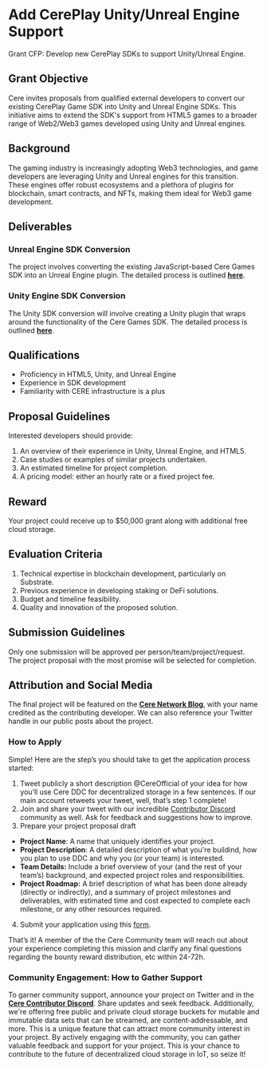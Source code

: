 # Add CerePlay Unity/Unreal Engine Support
Grant CFP: Develop new CerePlay SDKs to support Unity/Unreal Engine.

## Grant Objective
Cere invites proposals from qualified external developers to convert our existing CerePlay Game SDK into Unity and Unreal Engine SDKs. This initiative aims to extend the SDK's support from HTML5 games to a broader range of Web2/Web3 games developed using Unity and Unreal engines.

## Background
The gaming industry is increasingly adopting Web3 technologies, and game developers are leveraging Unity and Unreal engines for this transition. These engines offer robust ecosystems and a plethora of plugins for blockchain, smart contracts, and NFTs, making them ideal for Web3 game development.

## Deliverables
### **Unreal Engine SDK Conversion**

The project involves converting the existing JavaScript-based Cere Games SDK into an Unreal Engine plugin. The detailed process is outlined **[here](https://github.com/cere-io/cere-games-sdk/tree/master/packages/sdk)**.

### **Unity Engine SDK Conversion**

The Unity SDK conversion will involve creating a Unity plugin that wraps around the functionality of the Cere Games SDK. The detailed process is outlined **[here](https://github.com/cere-io/cere-games-sdk/tree/master/packages/sdk)**.

## **Qualifications**

- Proficiency in HTML5, Unity, and Unreal Engine
- Experience in SDK development
- Familiarity with CERE infrastructure is a plus

## **Proposal Guidelines**

Interested developers should provide:

1. An overview of their experience in Unity, Unreal Engine, and HTML5.
2. Case studies or examples of similar projects undertaken.
3. An estimated timeline for project completion.
4. A pricing model: either an hourly rate or a fixed project fee.

## Reward
Your project could receive up to $50,000 grant along with additional free cloud storage.

## Evaluation Criteria
1. Technical expertise in blockchain development, particularly on Substrate.
2. Previous experience in developing staking or DeFi solutions.
3. Budget and timeline feasibility.
4. Quality and innovation of the proposed solution.

## Submission Guidelines
Only one submission will be approved per person/team/project/request.
The project proposal with the most promise will be selected for completion.

## Attribution and Social Media
The final project will be featured on the **[Cere Network Blog](https://cere.network/blog)**, with your name credited as the contributing developer. We can also reference your Twitter handle in our public posts about the project.

### How to Apply
Simple! Here are the step’s you should take to get the application process started:
1. Tweet publicly a short description @CereOfficial of your idea for how you’ll use Cere DDC for decentralized storage in a few sentences. If our main account retweets your tweet, well, that’s step 1 complete!
2. Join and share your tweet with our incredible [Contributor Discord](http://cere.network/discord) community as well. Ask for feedback and suggestions how to improve.
3. Prepare your project proposal draft
 - **Project Name**: A name that uniquely identifies your project.
 - **Project Description**: A detailed description of what you're buildind, how you plan to use DDC and why you (or your team) is interested.
 - **Team Details:** Include a brief overview of your (and the rest of your team’s) background, and expected project roles and responsibilities.
 - **Project Roadmap:** A brief description of what has been done already (directly or indirectly), and a summary of project milestones and deliverables, with estimated time and cost expected to complete each milestone, or any other resources required.
4. Submit your application using this [form](https://noteforms.com/forms/cere-bounties-submission-zivk7s).

That’s it! A member of the the Cere Community team will reach out about your experience completing this mission and clarify any final questions regarding the bounty reward distribution, etc within 24-72h.

### Community Engagement: How to Gather Support
To garner community support, announce your project on Twitter and in the **[Cere Contributor Discord](https://cere.network/discord)**. Share updates and seek feedback. Additionally, we're offering free public and private cloud storage buckets for mutable and immutable data sets that can be streamed, are content-addressable, and more. This is a unique feature that can attract more community interest in your project.
By actively engaging with the community, you can gather valuable feedback and support for your project. This is your chance to contribute to the future of decentralized cloud storage in IoT, so seize it!
